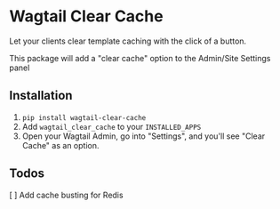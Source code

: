# Wagtail Clear Cache
Let your clients clear template caching with the click of a button. 

This package will add a "clear cache" option to the Admin/Site Settings panel

## Installation
1. `pip install wagtail-clear-cache`
2. Add `wagtail_clear_cache` to your `INSTALLED_APPS`
3. Open your Wagtail Admin, go into "Settings", and you'll see "Clear Cache" as an option.

## Todos 
[ ] Add cache busting for Redis 
